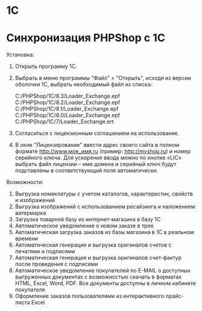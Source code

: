 # 1C
# Синхронизация PHPShop с 1С

Установка:

1. Открыть программу 1С.
2. Выбрать в меню программы "Файл" > "Открыть", исходя из версии оболочки 1С, выбрать необходимый файл из списка:

   C:/PHPShop/1C/8.3/Loader_Exchange.epf\
   C:/PHPShop/1C/8.2/Loader_Exchange.epf\
   C:/PHPShop/1C/8.1/Loader_Exchange.epf\
   C:/PHPShop/1C/8.0/Loader_Exchange.epf\
   C:/PHPShop/1C/7/Loader_Exchange.ert

3. Согласиться с лицензионным соглашением на использование.
4. В окне "Лицензирование" ввести адрес своего сайта в полном формате http://www.мое_имя.ru (пример: http://myshop.ru) и номер серийного ключа. Для ускорения ввода можно по кнопке «LIC» выбрать файл лицензии – имя домена и серийный ключ будут подставлены в соответствующий поля автоматически.

Возможности:

1. Выгрузка номеклатуры с учетом каталогов, характеристик, свойств и изображений
2. Выгрузка изображений с использованием ресайзинга и наложением ватермарка
3. Загрузка товарной базу из интернет-магазина в базу 1С
4. Автоматическое уведомление о новом заказе в трее
5. Автоматическая загрузка заказов из базы магазина в 1С в реальном времени
6. Автоматическая генерация и выгрузка оригиналов счетов с печатями и подписями
7. Автоматическая генерация и выгрузка оригиналов счет-фактур после проведения с подписями
8. Автоматическое уведомление покупателей по E-MAIL о доступных выгруженных документах с возможностью скачать в форматах HTML, Excel, Word, PDF. Все документы доступны в личном кабинете покупателя
9.  Оформление заказов пользователями из интерактивного прайс-листа Excel
